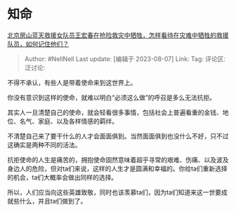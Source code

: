 # 知命
[北京房山蓝天救援女队员王宏春在抢险救灾中牺牲，怎样看待在灾难中牺牲的救援队员，如何记住他们？](https://www.zhihu.com/question/615218768/answer/3154839349)

> Author: #NellNell
> Last update: [编辑于 2023-08-07]
> Link:
> Tag:
> 评论区:
> 泛讨论:

不得不承认，有些人是带着使命来到这世界上。

你没有意识到这样的使命，就难以明白“必须这么做”的呼召是多么无法抗拒。

其实人一旦清楚自己的使命，就会轻看很多事情，包括社会上普遍看重的金钱、地位、名气、家庭、以及各样情感的羁绊。

不清楚自己来了要干什么的人才会面面俱到。当然面面俱到也没什么不好，只不过这确实是两种不同的活法。

抗拒使命的人生是痛苦的，拥抱使命固然意味着超乎寻常的艰难、伤痛、以及波及身边人的危险，但对ta们来说，这样的人生才是圆满和幸福的。你给ta们重新选择的机会，ta们大概率会做出同样的选择。

所以，人们应当向这些英雄致敬，同时也该羡慕ta们，因为ta们知道来这一世要成就些什么，并且ta们做到了。
